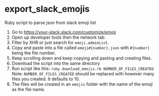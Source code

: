 # export_slack_emojis
Ruby script to parse json from slack emoji list

1. Go to https://your-slack.slack.com/customize/emoji
2. Open up developer tools then the network tab.
3. Filter by XHR or just search for `emoji.adminList`.
4. Copy and paste into a file called `emoji#{number}.json` with `#{number}` being the file number.
5. Keep scrolling down and keep copying and pasting and creating files.
6. Download the script into the same directory
7. Run script like this: `ruby download_emojis.rb NUMBER_OF_FILES_CREATED` Note: `NUMBER_OF_FILES_CREATED` should be replaced with however many files you created. It defaults to 10.
8. The files will be created in an `emojis` folder with the name of the emoji as the file name.
